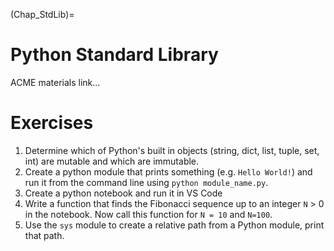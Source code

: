 (Chap_StdLib)=


# Python Standard Library

ACME materials link...


# Exercises

1. Determine which of Python's built in objects (string, dict, list, tuple, set, int) are mutable and which are immutable.
2. Create a python module that prints something (e.g. `Hello World!`) and run it from the command line using `python module_name.py`.
3. Create a python notebook and run it in VS Code
4. Write a function that finds the Fibonacci sequence up to an integer `N` > 0 in the notebook.  Now call this function for `N = 10` and `N=100`.
5. Use the `sys` module to create a relative path from a Python module, print that path.